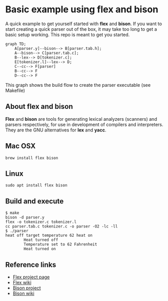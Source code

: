 # Basic example using flex and bison

A quick example to get yourself started with **flex** and **bison**.
If you want to start creating a quick parser out of the box, it may take too long to get a basic setup working.
This repo is meant to get you started.

```mermaid
graph TD;
    A[parser.y]--bison--> B[parser.tab.h];
    A--bison--> C[parser.tab.c];
    B--lex--> D[tokenizer.c];
    E[tokenizer.l]--lex--> D;
    C--cc--> F[parser]
    B--cc--> F
    D--cc--> F
```

This graph shows the build flow to create the parser executable (see Makefile)

## About flex and bison

**Flex** and **bison** are tools for generating lexical analyzers (scanners) and parsers respectively, for use in development of compilers and interpreters.
They are the GNU alternatives for **lex** and **yacc**.

## Mac OSX

```
brew install flex bison
```

## Linux

```
sudo apt install flex bison
```

## Build and execute

```
$ make
bison -d parser.y
flex -o tokenizer.c tokenizer.l
cc parser.tab.c tokenizer.c -o parser -O2 -lc -ll
$ ./parser 
heat off target temperature 62 heat on
        Heat turned off
        Temperature set to 62 Fahrenheit
        Heat turned on
```

## Reference links

- [Flex project page](https://github.com/westes/flex/)
- [Flex wiki](https://en.wikipedia.org/wiki/Flex_\(lexical_analyser_generator\))
- [Bison project](https://www.gnu.org/software/bison/)
- [Bison wiki](https://en.wikipedia.org/wiki/GNU_Bison)
